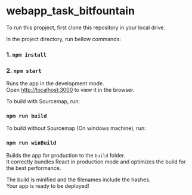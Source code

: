 <h1>webapp_task_bitfountain</h1>

To run this propject, first clone this repository in your local drive.

In the project directory, run bellow commands:

### 1. `npm install`

### 2. `npm start`

Runs the app in the development mode.\
Open [http://localhost:3000](http://localhost:3000) to view it in the browser.

To build with Sourcemap, run:

### `npm run build`

To build without Sourcemap (On windows machine), run:

### `npm run winBuild`

Builds the app for production to the `build` folder.\
It correctly bundles React in production mode and optimizes the build for the best performance.

The build is minified and the filenames include the hashes.\
Your app is ready to be deployed!
